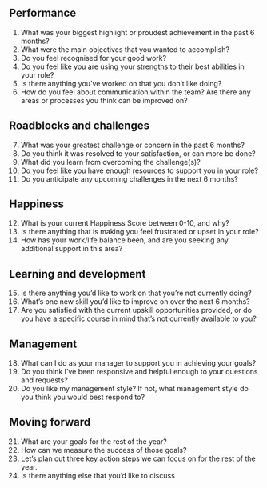 ## Performance
1. What was your biggest highlight or proudest achievement in the past 6 months?
2. What were the main objectives that you wanted to accomplish?
3. Do you feel recognised for your good work?
4. Do you feel like you are using your strengths to their best abilities in your role?
5. Is there anything you’ve worked on that you don’t like doing?
6. How do you feel about communication within the team? Are there any areas or processes you think can be improved on?
## Roadblocks and challenges
7. What was your greatest challenge or concern in the past 6 months?
8. Do you think it was resolved to your satisfaction, or can more be done?
9. What did you learn from overcoming the challenge(s)?
10. Do you feel like you have enough resources to support you in your role?
11. Do you anticipate any upcoming challenges in the next 6 months?
## Happiness
12. What is your current Happiness Score between 0-10, and why?
13. Is there anything that is making you feel frustrated or upset in your role?
14. How has your work/life balance been, and are you seeking any additional support in this area?
## Learning and development
15. Is there anything you’d like to work on that you’re not currently doing?
16. What’s one new skill you’d like to improve on over the next 6 months?
17. Are you satisfied with the current upskill opportunities provided, or do you have a specific course in mind that’s not currently available to you?
## Management
18. What can I do as your manager to support you in achieving your goals?
19. Do you think I’ve been responsive and helpful enough to your questions and requests?
20. Do you like my management style? If not, what management style do you think you would best respond to?
## Moving forward
21. What are your goals for the rest of the year?
22. How can we measure the success of those goals?
23. Let’s plan out three key action steps we can focus on for the rest of the year.
24. Is there anything else that you’d like to discuss
